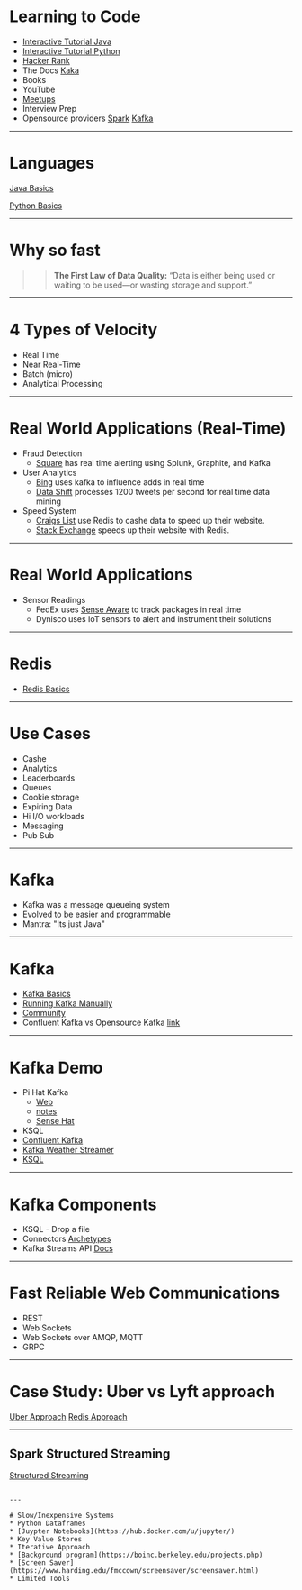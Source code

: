 # Learning to Code

* [Interactive Tutorial Java](https://www.learnjavaonline.org/)
* [Interactive Tutorial Python](https://www.learnpython.org/)
* [Hacker Rank](https://www.hackerrank.com/)
* The Docs [Kaka](https://kafka.apache.org/quickstart)
* Books
* YouTube
* [Meetups](https://www.meetup.com/find/?allMeetups=false&keywords=data&radius=25&userFreeform=Seattle%2C+WA&mcId=c98101&mcName=Seattle%2C+WA&sort=default)
* Interview Prep
* Opensource providers [Spark](https://databricks.com/resources/type/example-notebook) [Kafka](https://docs.confluent.io/current/ksql/docs/index.html)
---

# Languages

[Java Basics](https://microshak.github.io/MicroNotes/Notes.html?path=/Language/Java/JavaBasics)

[Python Basics](https://microshak.github.io/MicroNotes/Notes.html?path=/Language/Python/PythonBasics)

---

# Why so fast

>> **The First Law of Data Quality:** 
>> “Data is either being used or waiting to be used—or wasting storage and support.”

---


# 4 Types of Velocity
* Real Time
* Near Real-Time
* Batch (micro)
* Analytical Processing


---

# Real World Applications (Real-Time)
* Fraud Detection
    * [Square](https://cwiki.apache.org/confluence/display/KAFKA/Powered+By) has real time alerting using Splunk, Graphite, and Kafka
* User Analytics 
    * [Bing](https://azure.microsoft.com/en-us/blog/processing-trillions-of-events-per-day-with-apache-kafka-on-azure/) uses kafka to influence adds in real time
    * [Data Shift](http://highscalability.com/blog/2011/11/29/datasift-architecture-realtime-datamining-at-120000-tweets-p.html) processes 1200 tweets per second for real time data mining
* Speed System
    * [Craigs List](https://blog.zawodny.com/2011/02/26/redis-sharding-at-craigslist/) use Redis to cashe data to speed up their website.
    * [Stack Exchange](https://meta.stackexchange.com/questions/69164/does-stack-exchange-use-caching-and-if-so-how/69172#69172) speeds up their website with Redis.



---

# Real World Applications
* Sensor Readings 
    * FedEx uses [Sense Aware](https://www.senseaware.com/how-it-works/) to track packages in real time
    * Dynisco uses IoT sensors to alert and instrument their solutions

---

# Redis 
* [Redis Basics](https://microshak.github.io/MicroNotes/Notes.html?path=/BigData/Redis/RedisBasics)

---

# Use Cases
* Cashe
* Analytics
* Leaderboards
* Queues
* Cookie storage
* Expiring Data
* Hi I/O workloads
* Messaging 
* Pub Sub

---

# Kafka
* Kafka was a message queueing system
* Evolved to be easier and programmable
* Mantra: "Its just Java"

---
# Kafka
* [Kafka Basics](https://microshak.github.io/MicroNotes/Notes.html?path=/BigData/Kafka/KafkaBasics)
* [Running Kafka Manually](https://microshak.github.io/MicroNotes/Notes.html?path=/BigData/Kafka/KafkaManually)
* [Community](http://slackpass.io/confluentcommunity)
* Confluent Kafka vs Opensource Kafka [link](https://www.confluent.io/download/)

---
# Kafka Demo
* Pi Hat Kafka 
  * [Web](https://github.com/Microshak/Kafka-Websocket-Charts)
  * [notes](https://microshak.github.io/MicroNotes/doc.html?path=Language/Java/SpringBoot)
  * [Sense Hat](https://github.com/Microshak/Kafka-SenseHat-IoTDevice)
* KSQL
 * [Confluent Kafka](https://microshak.github.io/MicroNotes/Notes.html?path=/BigData/Kafka/ConflientDocker)
 * [Kafka Weather Streamer](https://github.com/Microshak/KafkaWeatherStreamer)
 * [KSQL](https://microshak.github.io/MicroNotes/Notes.html?path=/BigData/Kafka/KafkaBasics)


---

# Kafka Components
* KSQL -  Drop a file
* Connectors [Archetypes](https://github.com/jcustenborder/kafka-connect-archtype)
* Kafka Streams API [Docs](https://kafka.apache.org/22/documentation/streams/tutorial)

---

# Fast Reliable Web Communications
* REST
* Web Sockets
* Web Sockets over AMQP, MQTT
* GRPC

---

# Case Study: Uber vs Lyft approach
[Uber Approach](https://eng.uber.com/uber-big-data-platform/)
[Redis Approach](https://www.youtube.com/watch?v=U4WspAKekqM&t=1011s)

---

## Spark Structured Streaming
[Structured Streaming](https://docs.databricks.com/spark/latest/structured-streaming/demo-notebooks.html#structured-streaming-python)
~~~Spark Streaming~~~

---

# Slow/Inexpensive Systems
* Python Dataframes
* [Juypter Notebooks](https://hub.docker.com/u/jupyter/)
* Key Value Stores
* Iterative Approach
* [Background program](https://boinc.berkeley.edu/projects.php) 
* [Screen Saver](https://www.harding.edu/fmccown/screensaver/screensaver.html)
* Limited Tools
